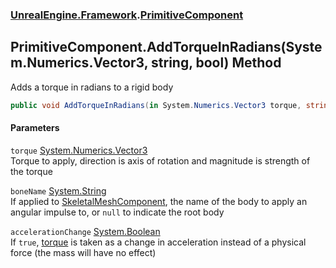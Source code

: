 ### [UnrealEngine.Framework](./UnrealEngine-Framework.md 'UnrealEngine.Framework').[PrimitiveComponent](./PrimitiveComponent.md 'UnrealEngine.Framework.PrimitiveComponent')
## PrimitiveComponent.AddTorqueInRadians(System.Numerics.Vector3, string, bool) Method
Adds a torque in radians to a rigid body  
```csharp
public void AddTorqueInRadians(in System.Numerics.Vector3 torque, string boneName=null, bool accelerationChange=false);
```
#### Parameters
<a name='UnrealEngine-Framework-PrimitiveComponent-AddTorqueInRadians(System-Numerics-Vector3_string_bool)-torque'></a>
`torque` [System.Numerics.Vector3](https://docs.microsoft.com/en-us/dotnet/api/System.Numerics.Vector3 'System.Numerics.Vector3')  
Torque to apply, direction is axis of rotation and magnitude is strength of the torque  
  
<a name='UnrealEngine-Framework-PrimitiveComponent-AddTorqueInRadians(System-Numerics-Vector3_string_bool)-boneName'></a>
`boneName` [System.String](https://docs.microsoft.com/en-us/dotnet/api/System.String 'System.String')  
If applied to [SkeletalMeshComponent](./SkeletalMeshComponent.md 'UnrealEngine.Framework.SkeletalMeshComponent'), the name of the body to apply an angular impulse to, or `null` to indicate the root body  
  
<a name='UnrealEngine-Framework-PrimitiveComponent-AddTorqueInRadians(System-Numerics-Vector3_string_bool)-accelerationChange'></a>
`accelerationChange` [System.Boolean](https://docs.microsoft.com/en-us/dotnet/api/System.Boolean 'System.Boolean')  
If `true`, [torque](#UnrealEngine-Framework-PrimitiveComponent-AddTorqueInRadians(System-Numerics-Vector3_string_bool)-torque 'UnrealEngine.Framework.PrimitiveComponent.AddTorqueInRadians(System.Numerics.Vector3, string, bool).torque') is taken as a change in acceleration instead of a physical force (the mass will have no effect)  
  
